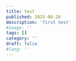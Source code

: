 ```yaml
---
title: test
published: 2025-08-28
description: 'first test'
#image: ''
tags: []
category: ''
draft: false 
#lang: ''
---
```

